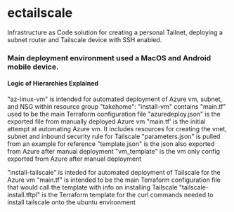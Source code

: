 # ectailscale
Infrastructure as Code solution for creating a personal Tailnet, deploying a subnet router and Tailscale device with SSH enabled.

### Main deployment environment used a MacOS and Android mobile device.

#### Logic of Hierarchies Explained
"az-linux-vm" is intended for automated deployment of Azure vm, subnet, and NSG within resource group "takehome":
    "install-vm" contains "main.tf" used to be the main Terraform configuration file
    "azuredeploy.json" is the exported file from manually deployed Azure vm
    "main.tf' is the initial attempt at automating Azure vm. It includes resources for creating the vnet, subnet and inbound security rule for Tailscale
    "parameters.json" is pulled from an example for reference
    "template.json" is the json also exported from Azure after manual deployment
    "vm_template" is the vm only config exported from Azure after manual deployment

"install-tailscale" is inteded for automated deployment of Tailscale for the Azure vm
    "main.tf" is intended to be the main Terraform configuration file that would call the template with info on installing Tailscale
    "tailscale-install.tftpl" is the Terraform template for the curl commands needed to install tailscale onto the ubuntu environment